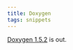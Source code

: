 ```yaml
---
title: Doxygen
tags: snippets
---
```


[Doxygen 1.5.2](http://wincent.dev/wiki/Doxygen%201.5.2) is out.
